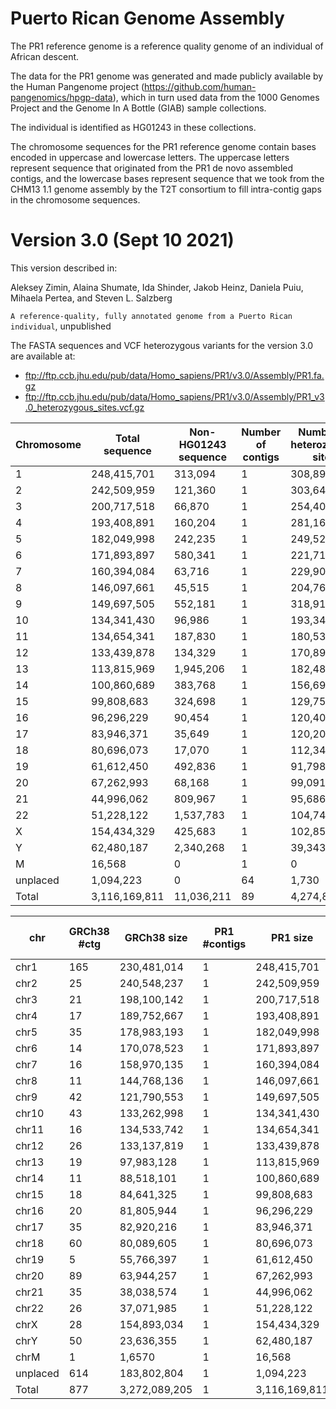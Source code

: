 # Puerto Rican Genome Assembly

The PR1 reference genome is a reference quality genome of an individual of African descent. 

The data for the PR1 genome was generated and made publicly available by the Human Pangenome project (https://github.com/human-pangenomics/hpgp-data), which in turn used data from the 1000 Genomes Project and the Genome In A Bottle (GIAB) sample collections.  

The individual is identified as HG01243 in these collections.

The chromosome sequences for the PR1 reference genome contain bases encoded in uppercase and lowercase letters.  The uppercase letters represent sequence that originated from the PR1 de novo assembled contigs, and the lowercase bases represent sequence that we took from the CHM13 1.1 genome assembly by the T2T consortium  to fill intra-contig gaps in the chromosome sequences.

# Version 3.0 (Sept 10 2021)

This version described in:

Aleksey Zimin, Alaina Shumate, Ida Shinder, Jakob Heinz, Daniela Puiu, Mihaela Pertea, and Steven L. Salzberg

`A reference-quality, fully annotated genome from a Puerto Rican individual`, unpublished

The FASTA sequences and VCF heterozygous variants for the version 3.0 are available at:
* ftp://ftp.ccb.jhu.edu/pub/data/Homo_sapiens/PR1/v3.0/Assembly/PR1.fa.gz
* ftp://ftp.ccb.jhu.edu/pub/data/Homo_sapiens/PR1/v3.0/Assembly/PR1_v3.0_heterozygous_sites.vcf.gz


|Chromosome|Total sequence|Non-HG01243 sequence|Number of contigs|Number of heterozygous sites|
|----|----|----|----|----|
|1|248,415,701|313,094|1|308,891|
|2|242,509,959|121,360|1|303,641|
|3|200,717,518|66,870|1|254,405|
|4|193,408,891|160,204|1|281,169|
|5|182,049,998|242,235|1|249,520|
|6|171,893,897|580,341|1|221,719|
|7|160,394,084|63,716|1|229,903|
|8|146,097,661|45,515|1|204,765|
|9|149,697,505|552,181|1|318,911|
|10|134,341,430|96,986|1|193,346|
|11|134,654,341|187,830|1|180,539|
|12|133,439,878|134,329|1|170,894|
|13|113,815,969|1,945,206|1|182,483|
|14|100,860,689|383,768|1|156,697|
|15|99,808,683|324,698|1|129,758|
|16|96,296,229|90,454|1|120,404|
|17|83,946,371|35,649|1|120,200|
|18|80,696,073|17,070|1|112,348|
|19|61,612,450|492,836|1|91,798|
|20|67,262,993|68,168|1|99,091|
|21|44,996,062|809,967|1|95,686|
|22|51,228,122|1,537,783|1|104,746|
|X|154,434,329|425,683|1|102,859|
|Y|62,480,187|2,340,268|1|39,343|
|M|16,568|0|1|0|
|unplaced|1,094,223|0|64|1,730|
|Total|3,116,169,811|11,036,211|89|4,274,846|

|chr|GRCh38 #ctg|GRCh38 size|PR1 #contigs|PR1 size|PR1 Non-HG01243 sequence|PR1 #heterozygous sites|
|---|---|---|----|----|----|----|
|chr1|165|230,481,014|1|248,415,701|313,094|308,891|
|chr2|25|240,548,237|1|242,509,959|121,360|303,641|
|chr3|21|198,100,142|1|200,717,518|66,870|254,405|
|chr4|17|189,752,667|1|193,408,891|160,204|281,169|
|chr5|35|178,983,193|1|182,049,998|242,235|249,520|
|chr6|14|170,078,523|1|171,893,897|580,341|221,719|
|chr7|16|158,970,135|1|160,394,084|63,716|229,903|
|chr8|11|144,768,136|1|146,097,661|45,515|204,765|
|chr9|42|121,790,553|1|149,697,505|552,181|318,911|
|chr10|43|133,262,998|1|134,341,430|96,986|193,346|
|chr11|16|134,533,742|1|134,654,341|187,830|180,539|
|chr12|26|133,137,819|1|133,439,878|134,329|170,894|
|chr13|19|97,983,128|1|113,815,969|1,945,206|182,483|
|chr14|11|88,518,101|1|100,860,689|383,768|156,697|
|chr15|18|84,641,325|1|99,808,683|324,698|129,758|
|chr16|20|81,805,944|1|96,296,229|90,454|120,404|
|chr17|35|82,920,216|1|83,946,371|35,649|120,200|
|chr18|60|80,089,605|1|80,696,073|17,070|112,348|
|chr19|5|55,766,397|1|61,612,450|492,836|91,798|
|chr20|89|63,944,257|1|67,262,993|68,168|99,091|
|chr21|35|38,038,574|1|44,996,062|809,967|95,686|
|chr22|26|37,071,985|1|51,228,122|1,537,783|104,746|
|chrX|28|154,893,034|1|154,434,329|425,683|102,859|
|chrY|50|23,636,355|1|62,480,187|2,340,268|39,343|
|chrM|1|1,6570|1|16,568|0|0|
|unplaced|614|183,802,804|1|1,094,223|109,962|1,730|
|Total|877|3,272,089,205|1|3,116,169,811|11,146,173|4,274,846|
